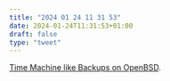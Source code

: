 ```yaml
---
title: "2024 01 24 11 31 53"
date: 2024-01-24T11:31:53+01:00
draft: false
type: "tweet"
---
```

[Time Machine like Backups on OpenBSD](https://xosc.org/timemachine.html?utm_source=pocket_saves).
